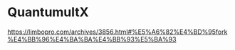 # QuantumultX
https://limbopro.com/archives/3856.html#%E5%A6%82%E4%BD%95fork%E4%BB%96%E4%BA%BA%E4%BB%93%E5%BA%93
